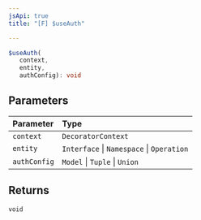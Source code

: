 ```yaml
---
jsApi: true
title: "[F] $useAuth"

---
```

```ts
$useAuth(
   context, 
   entity, 
   authConfig): void
```

## Parameters

| Parameter | Type |
| :------ | :------ |
| `context` | `DecoratorContext` |
| `entity` | `Interface` \| `Namespace` \| `Operation` |
| `authConfig` | `Model` \| `Tuple` \| `Union` |

## Returns

`void`
